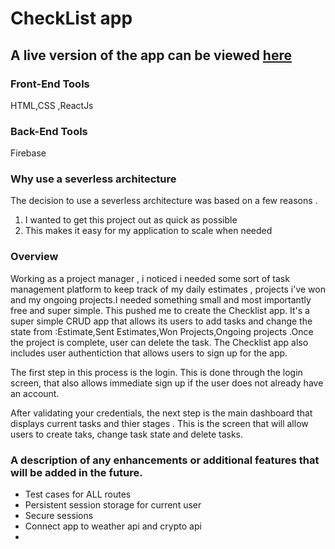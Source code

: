 # CheckList app

A live version of the app can be viewed [here](https://checklistapp-2af94.web.app/)
---

### Front-End Tools
HTML,CSS ,ReactJs

### Back-End Tools
Firebase

### Why use a severless architecture
The decision to use a severless architecture was based on a few reasons .
1. I wanted to get this project out as quick as possible 
2. This makes it easy for my application to scale when needed 




### Overview
Working as a project manager , i noticed i needed some sort of task management platform to keep track of my daily estimates , projects i've won and my ongoing projects.I needed something small and most importantly free and super simple. This pushed me to create the Checklist app. 
It's a super simple CRUD app that allows its users to add tasks and change the state from :Estimate,Sent Estimates,Won Projects,Ongoing projects .Once the project is complete, user can delete the task. The Checklist app also includes user authentiction that allows users to sign up for the app. 

The first step in this process is the login. This is done through the login screen, that also allows immediate sign up if the user does not already have an account.

After validating your credentials, the next step is the main dashboard that displays current tasks and thier stages . This is the screen that will allow users to create taks, change task state and delete tasks.


### A description of any enhancements or additional features that will be added in the future.

- Test cases for ALL routes 
- Persistent session storage for current user
- Secure sessions
- Connect app to weather api and crypto api
- 



